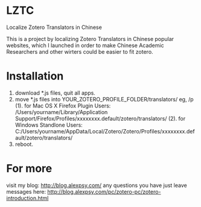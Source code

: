 LZTC
====

Localize Zotero Translators in Chinese

This is a project by localizing Zotero Translators in Chinese popular websites, which I launched in order to make Chinese Academic Researchers and other wirters could be easier to fit zotero.

Installation
============
1. download *.js files, quit all apps.
2. move *.js files into YOUR_ZOTERO_PROFILE_FOLDER/translators/
eg, /p
(1). for Mac OS X Firefox Plugin Users:  /Users/yourname/Library/Application Support/Firefox/Profiles/xxxxxxxx.default/zotero/translators/
(2). for Windows Standlone Users:  C:/Users/yourname/AppData/Local/Zotero/Zotero/Profiles/xxxxxxxx.default/zotero/translators/
3. reboot.

For more
========
visit my blog: http://blog.alexpsy.com/
any questions you have just leave messages here: http://blog.alexpsy.com/pc/zotero-pc/zotero-introduction.html

